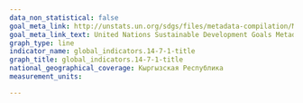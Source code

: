 ```yaml
---
data_non_statistical: false
goal_meta_link: http://unstats.un.org/sdgs/files/metadata-compilation/Metadata-Goal-14.pdf
goal_meta_link_text: United Nations Sustainable Development Goals Metadata (pdf 288kB)
graph_type: line
indicator_name: global_indicators.14-7-1-title
graph_title: global_indicators.14-7-1-title
national_geographical_coverage: Кыргызская Республика
measurement_units: 

---
```

